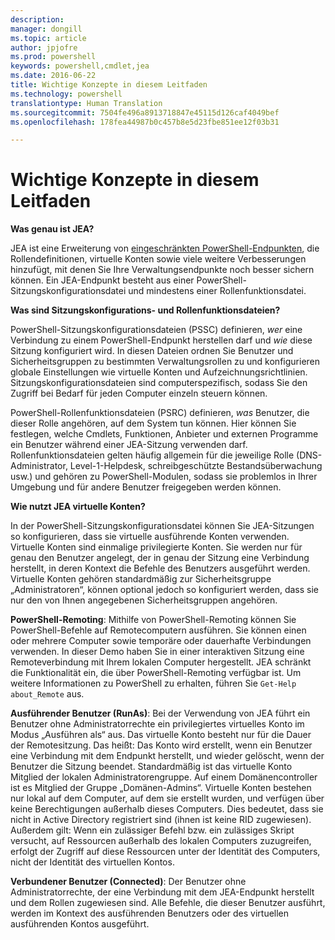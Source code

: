 ```yaml
---
description: 
manager: dongill
ms.topic: article
author: jpjofre
ms.prod: powershell
keywords: powershell,cmdlet,jea
ms.date: 2016-06-22
title: Wichtige Konzepte in diesem Leitfaden
ms.technology: powershell
translationtype: Human Translation
ms.sourcegitcommit: 7504fe496a8913718847e45115d126caf4049bef
ms.openlocfilehash: 178fea44987b0c457b8e5d23fbe851ee12f03b31

---
```


# Wichtige Konzepte in diesem Leitfaden
**Was genau ist JEA?**

JEA ist eine Erweiterung von [eingeschränkten PowerShell-Endpunkten](http://blogs.technet.com/b/heyscriptingguy/archive/2014/03/31/introduction-to-powershell-endpoints.aspx), die Rollendefinitionen, virtuelle Konten sowie viele weitere Verbesserungen hinzufügt, mit denen Sie Ihre Verwaltungsendpunkte noch besser sichern können.
Ein JEA-Endpunkt besteht aus einer PowerShell-Sitzungskonfigurationsdatei und mindestens einer Rollenfunktionsdatei.

**Was sind Sitzungskonfigurations- und Rollenfunktionsdateien?**

PowerShell-Sitzungskonfigurationsdateien (PSSC) definieren, *wer* eine Verbindung zu einem PowerShell-Endpunkt herstellen darf und *wie* diese Sitzung konfiguriert wird.
In diesen Dateien ordnen Sie Benutzer und Sicherheitsgruppen zu bestimmten Verwaltungsrollen zu und konfigurieren globale Einstellungen wie virtuelle Konten und Aufzeichnungsrichtlinien.
Sitzungskonfigurationsdateien sind computerspezifisch, sodass Sie den Zugriff bei Bedarf für jeden Computer einzeln steuern können.

PowerShell-Rollenfunktionsdateien (PSRC) definieren, *was* Benutzer, die dieser Rolle angehören, auf dem System tun können.
Hier können Sie festlegen, welche Cmdlets, Funktionen, Anbieter und externen Programme ein Benutzer während einer JEA-Sitzung verwenden darf.
Rollenfunktionsdateien gelten häufig allgemein für die jeweilige Rolle (DNS-Administrator, Level-1-Helpdesk, schreibgeschützte Bestandsüberwachung usw.) und gehören zu PowerShell-Modulen, sodass sie problemlos in Ihrer Umgebung und für andere Benutzer freigegeben werden können.

**Wie nutzt JEA virtuelle Konten?**

In der PowerShell-Sitzungskonfigurationsdatei können Sie JEA-Sitzungen so konfigurieren, dass sie virtuelle ausführende Konten verwenden.
Virtuelle Konten sind einmalige privilegierte Konten. Sie werden nur für genau den Benutzer angelegt, der in genau der Sitzung eine Verbindung herstellt, in deren Kontext die Befehle des Benutzers ausgeführt werden.
Virtuelle Konten gehören standardmäßig zur Sicherheitsgruppe „Administratoren“, können optional jedoch so konfiguriert werden, dass sie nur den von Ihnen angegebenen Sicherheitsgruppen angehören.

**PowerShell-Remoting**: Mithilfe von PowerShell-Remoting können Sie PowerShell-Befehle auf Remotecomputern ausführen.
Sie können einen oder mehrere Computer sowie temporäre oder dauerhafte Verbindungen verwenden.
In dieser Demo haben Sie in einer interaktiven Sitzung eine Remoteverbindung mit Ihrem lokalen Computer hergestellt.
JEA schränkt die Funktionalität ein, die über PowerShell-Remoting verfügbar ist.
Um weitere Informationen zu PowerShell zu erhalten, führen Sie `Get-Help about_Remote` aus.

**Ausführender Benutzer (RunAs)**: Bei der Verwendung von JEA führt ein Benutzer ohne Administratorrechte ein privilegiertes virtuelles Konto im Modus „Ausführen als“ aus.
Das virtuelle Konto besteht nur für die Dauer der Remotesitzung.
Das heißt: Das Konto wird erstellt, wenn ein Benutzer eine Verbindung mit dem Endpunkt herstellt, und wieder gelöscht, wenn der Benutzer die Sitzung beendet.
Standardmäßig ist das virtuelle Konto Mitglied der lokalen Administratorengruppe.
Auf einem Domänencontroller ist es Mitglied der Gruppe „Domänen-Admins“.
Virtuelle Konten bestehen nur lokal auf dem Computer, auf dem sie erstellt wurden, und verfügen über keine Berechtigungen außerhalb dieses Computers.
Dies bedeutet, dass sie nicht in Active Directory registriert sind (ihnen ist keine RID zugewiesen).
Außerdem gilt: Wenn ein zulässiger Befehl bzw. ein zulässiges Skript versucht, auf Ressourcen außerhalb des lokalen Computers zuzugreifen, erfolgt der Zugriff auf diese Ressourcen unter der Identität des Computers, nicht der Identität des virtuellen Kontos.

**Verbundener Benutzer (Connected)**: Der Benutzer ohne Administratorrechte, der eine Verbindung mit dem JEA-Endpunkt herstellt und dem Rollen zugewiesen sind.
Alle Befehle, die dieser Benutzer ausführt, werden im Kontext des ausführenden Benutzers oder des virtuellen ausführenden Kontos ausgeführt.




<!--HONumber=Aug16_HO3-->


